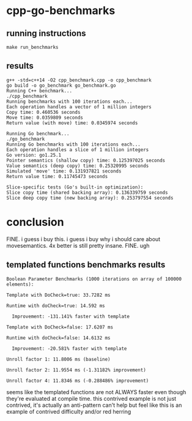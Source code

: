 # cpp-go-benchmarks


## running instructions


`make run_benchmarks`


## results

```
g++ -std=c++14 -O2 cpp_benchmark.cpp -o cpp_benchmark
go build -o go_benchmark go_benchmark.go
Running C++ benchmark...
./cpp_benchmark
Running benchmarks with 100 iterations each...
Each operation handles a vector of 1 million integers
Copy time: 0.460536 seconds
Move time: 0.0359809 seconds
Return value (with move) time: 0.0345974 seconds

Running Go benchmark...
./go_benchmark
Running Go benchmarks with 100 iterations each...
Each operation handles a slice of 1 million integers
Go version: go1.25.1
Pointer semantics (shallow copy) time: 0.125397025 seconds
Value semantics (deep copy) time: 0.25320995 seconds
Simulated 'move' time: 0.131937821 seconds
Return value time: 0.11745473 seconds

Slice-specific tests (Go's built-in optimization):
Slice copy time (shared backing array): 0.136339759 seconds
Slice deep copy time (new backing array): 0.253797554 seconds
```

# conclusion

FINE. i guess i buy this. i guess i buy why i should care about movesemantics. 4x better is still pretty insane. FINE. ugh

## templated functions benchmarks results

```
Boolean Parameter Benchmarks (1000 iterations on array of 100000 elements):

Template with DoCheck=true: 33.7282 ms

Runtime with doCheck=true: 14.592 ms

  Improvement: -131.141% faster with template

Template with DoCheck=false: 17.6207 ms

Runtime with doCheck=false: 14.6132 ms

  Improvement: -20.581% faster with template

Unroll factor 1: 11.8006 ms (baseline)

Unroll factor 2: 11.9554 ms (-1.31182% improvement)

Unroll factor 4: 11.8346 ms (-0.288486% improvement)
```

seems like the templated functions are not ALWAYS faster even though they're evaluated
at compile time. this contrived example is not just contrived, it's actually an anti-pattern
can't help but feel like this is an example of contrived difficulty and/or red herring

